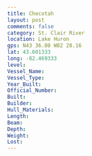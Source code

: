 ```yaml
---
title: Checotah
layout: post
comments: false
category: St. Clair River
location: Lake Huron
gps: N43 36.08 W82 28.16
lat: 43.601333
long: -82.469333
level:
Vessel_Name:
Vessel_Type:
Year_Built:
Official_Number:
Built:
Builder:
Hull_Materials:
Length:
Beam:
Depth:
Weight:
Lost:
---
```

